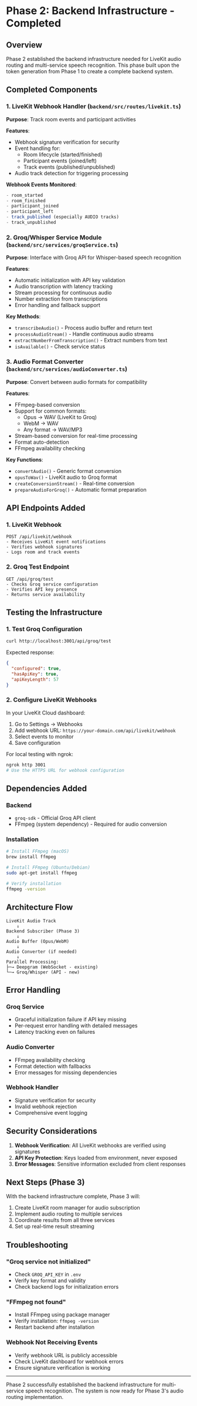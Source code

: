 # Phase 2: Backend Infrastructure - Completed

## Overview

Phase 2 established the backend infrastructure needed for LiveKit audio routing and multi-service speech recognition. This phase built upon the token generation from Phase 1 to create a complete backend system.

## Completed Components

### 1. LiveKit Webhook Handler (`backend/src/routes/livekit.ts`)

**Purpose**: Track room events and participant activities

**Features**:
- Webhook signature verification for security
- Event handling for:
  - Room lifecycle (started/finished)
  - Participant events (joined/left)
  - Track events (published/unpublished)
- Audio track detection for triggering processing

**Webhook Events Monitored**:
```typescript
- room_started
- room_finished  
- participant_joined
- participant_left
- track_published (especially AUDIO tracks)
- track_unpublished
```

### 2. Groq/Whisper Service Module (`backend/src/services/groqService.ts`)

**Purpose**: Interface with Groq API for Whisper-based speech recognition

**Features**:
- Automatic initialization with API key validation
- Audio transcription with latency tracking
- Stream processing for continuous audio
- Number extraction from transcriptions
- Error handling and fallback support

**Key Methods**:
- `transcribeAudio()` - Process audio buffer and return text
- `processAudioStream()` - Handle continuous audio streams
- `extractNumberFromTranscription()` - Extract numbers from text
- `isAvailable()` - Check service status

### 3. Audio Format Converter (`backend/src/services/audioConverter.ts`)

**Purpose**: Convert between audio formats for compatibility

**Features**:
- FFmpeg-based conversion
- Support for common formats:
  - Opus → WAV (LiveKit to Groq)
  - WebM → WAV
  - Any format → WAV/MP3
- Stream-based conversion for real-time processing
- Format auto-detection
- FFmpeg availability checking

**Key Functions**:
- `convertAudio()` - Generic format conversion
- `opusToWav()` - LiveKit audio to Groq format
- `createConversionStream()` - Real-time conversion
- `prepareAudioForGroq()` - Automatic format preparation

## API Endpoints Added

### 1. LiveKit Webhook
```
POST /api/livekit/webhook
- Receives LiveKit event notifications
- Verifies webhook signatures
- Logs room and track events
```

### 2. Groq Test Endpoint
```
GET /api/groq/test
- Checks Groq service configuration
- Verifies API key presence
- Returns service availability
```

## Testing the Infrastructure

### 1. Test Groq Configuration
```bash
curl http://localhost:3001/api/groq/test
```

Expected response:
```json
{
  "configured": true,
  "hasApiKey": true,
  "apiKeyLength": 57
}
```

### 2. Configure LiveKit Webhooks

In your LiveKit Cloud dashboard:
1. Go to Settings → Webhooks
2. Add webhook URL: `https://your-domain.com/api/livekit/webhook`
3. Select events to monitor
4. Save configuration

For local testing with ngrok:
```bash
ngrok http 3001
# Use the HTTPS URL for webhook configuration
```

## Dependencies Added

### Backend
- `groq-sdk` - Official Groq API client
- FFmpeg (system dependency) - Required for audio conversion

### Installation
```bash
# Install FFmpeg (macOS)
brew install ffmpeg

# Install FFmpeg (Ubuntu/Debian)
sudo apt-get install ffmpeg

# Verify installation
ffmpeg -version
```

## Architecture Flow

```
LiveKit Audio Track
    ↓
Backend Subscriber (Phase 3)
    ↓
Audio Buffer (Opus/WebM)
    ↓
Audio Converter (if needed)
    ↓
Parallel Processing:
├─→ Deepgram (WebSocket - existing)
└─→ Groq/Whisper (API - new)
```

## Error Handling

### Groq Service
- Graceful initialization failure if API key missing
- Per-request error handling with detailed messages
- Latency tracking even on failures

### Audio Converter
- FFmpeg availability checking
- Format detection with fallbacks
- Error messages for missing dependencies

### Webhook Handler
- Signature verification for security
- Invalid webhook rejection
- Comprehensive event logging

## Security Considerations

1. **Webhook Verification**: All LiveKit webhooks are verified using signatures
2. **API Key Protection**: Keys loaded from environment, never exposed
3. **Error Messages**: Sensitive information excluded from client responses

## Next Steps (Phase 3)

With the backend infrastructure complete, Phase 3 will:
1. Create LiveKit room manager for audio subscription
2. Implement audio routing to multiple services
3. Coordinate results from all three services
4. Set up real-time result streaming

## Troubleshooting

### "Groq service not initialized"
- Check `GROQ_API_KEY` in `.env`
- Verify key format and validity
- Check backend logs for initialization errors

### "FFmpeg not found"
- Install FFmpeg using package manager
- Verify installation: `ffmpeg -version`
- Restart backend after installation

### Webhook Not Receiving Events
- Verify webhook URL is publicly accessible
- Check LiveKit dashboard for webhook errors
- Ensure signature verification is working

---

Phase 2 successfully established the backend infrastructure for multi-service speech recognition. The system is now ready for Phase 3's audio routing implementation.